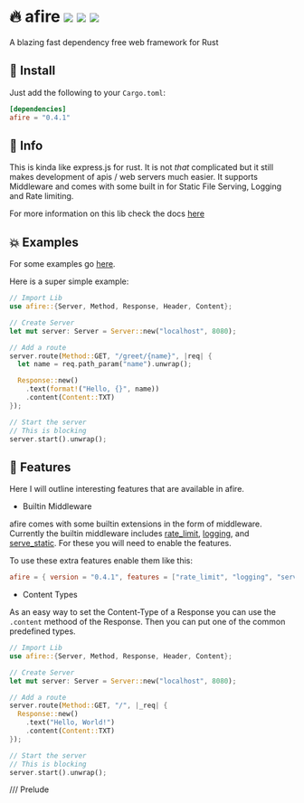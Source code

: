 # 🔥 afire <a href="https://github.com/Basicprogrammer10/afire/actions"><img src="https://img.shields.io/github/workflow/status/Basicprogrammer10/afire/CI?label=Tests"></a> <a href="#"><img src="https://img.shields.io/tokei/lines/github/Basicprogrammer10/afire?label=Total%20Lines"></a> <a href="https://crates.io/crates/afire"><img src="https://img.shields.io/crates/d/afire?label=Downloads"></a>

A blazing fast dependency free web framework for Rust

## 💠 Install

Just add the following to your `Cargo.toml`:

```toml
[dependencies]
afire = "0.4.1"
```

## 📄 Info

This is kinda like express.js for rust. It is not _that_ complicated but it still makes development of apis / web servers much easier. It supports Middleware and comes with some built in for Static File Serving, Logging and Rate limiting.

For more information on this lib check the docs [here](https://crates.io/crates/afire)

## 💥 Examples

For some examples go [here](https://github.com/Basicprogrammer10/afire/tree/main/examples).

Here is a super simple example:

```rust
// Import Lib
use afire::{Server, Method, Response, Header, Content};

// Create Server
let mut server: Server = Server::new("localhost", 8080);

// Add a route
server.route(Method::GET, "/greet/{name}", |req| {
  let name = req.path_param("name").unwrap();

  Response::new()
    .text(format!("Hello, {}", name))
    .content(Content::TXT)
});

// Start the server
// This is blocking
server.start().unwrap();
```

## 🔧 Features

Here I will outline interesting features that are available in afire.

- Builtin Middleware

afire comes with some builtin extensions in the form of middleware.
Currently the builtin middleware includes [rate_limit](), [logging](), and [serve_static]().
For these you will need to enable the features.

To use these extra features enable them like this:

```toml
afire = { version = "0.4.1", features = ["rate_limit", "logging", "serve_static"] }
```

- Content Types

As an easy way to set the Content-Type of a Response you can use the `.content` methood of the Response.
Then you can put one of the common predefined types.

```rust
// Import Lib
use afire::{Server, Method, Response, Header, Content};

// Create Server
let mut server: Server = Server::new("localhost", 8080);

// Add a route
server.route(Method::GET, "/", |_req| {
  Response::new()
    .text("Hello, World!")
    .content(Content::TXT)
});

// Start the server
// This is blocking
server.start().unwrap();
```
/// Prelude
